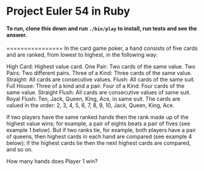 # Project Euler 54 in Ruby

#### To run, clone this down and run `./bin/play` to install, run tests and see the answer. 

================
In the card game poker, a hand consists of five cards and are ranked, from lowest to highest, in the following way:

High Card: Highest value card.
One Pair: Two cards of the same value.
Two Pairs: Two different pairs.
Three of a Kind: Three cards of the same value.
Straight: All cards are consecutive values.
Flush: All cards of the same suit.
Full House: Three of a kind and a pair.
Four of a Kind: Four cards of the same value.
Straight Flush: All cards are consecutive values of same suit.
Royal Flush: Ten, Jack, Queen, King, Ace, in same suit.
The cards are valued in the order:
2, 3, 4, 5, 6, 7, 8, 9, 10, Jack, Queen, King, Ace.

If two players have the same ranked hands then the rank made up of the highest value wins; for example, a pair of eights beats a pair of fives (see example 1 below). But if two ranks tie, for example, both players have a pair of queens, then highest cards in each hand are compared (see example 4 below); if the highest cards tie then the next highest cards are compared, and so on.

How many hands does Player 1 win?
